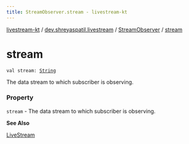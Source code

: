 ```yaml
---
title: StreamObserver.stream - livestream-kt
---
```


[livestream-kt](../../index.html) / [dev.shreyaspatil.livestream](../index.html) / [StreamObserver](index.html) / [stream](./stream.html)

# stream

`val stream: `[`String`](https://kotlinlang.org/api/latest/jvm/stdlib/kotlin/-string/index.html)

The data stream to which subscriber is observing.

### Property

`stream` - The data stream to which subscriber is observing.

**See Also**

[LiveStream](../-live-stream/index.html)

